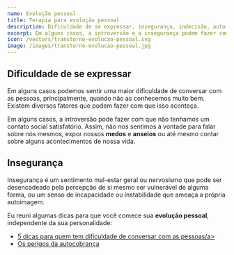 ```yaml
---
name: Evolução pessoal
title: Terapia para evolução pessoal
description: Dificuldade de se expressar, insegurança, indecisão, auto cobrança excessiva e instabilidade emocional.
excerpt: Em alguns casos, a introversão e a insegurança podem fazer com que não tenhamos um contato social satisfatório, atrapalhando nosso desenvolvimento com pessoa.
icon: /vectors/transtorno-evolucao-pessoal.svg
image: /images/transtorno-evolucao-pessoal.jpg
---
```


## Dificuldade de se expressar

Em alguns casos podemos sentir uma maior dificuldade de conversar com as pessoas, principalmente, quando não as conhecemos muito bem. Existem diversos fatores que podem fazer com que isso aconteça.

Em alguns casos, a introversão pode fazer com que não tenhamos um contato social satisfatório. Assim, não nos sentimos à vontade para falar sobre nós mesmos, expor nossos **medos** e **anseios** ou até mesmo contar sobre alguns acontecimentos de nossa vida.

## Insegurança

Insegurança é um sentimento mal-estar geral ou nervosismo que pode ser desencadeado pela percepção de si mesmo ser vulnerável de alguma forma, ou um senso de incapacidade ou instabilidade que ameaça a própria autoimagem.

Eu reuni algumas dicas para que você comece sua **evolução pessoal**, independente da sua personalidade:

- [5 dicas para quem tem dificuldade de conversar com as pessoas/a>](/5-dicas-para-quem-tem-dificuldade-de-conversar-com-as-pessoas/)
- [Os perigos da autocobrança](/os-perigos-da-autocobranca/)
